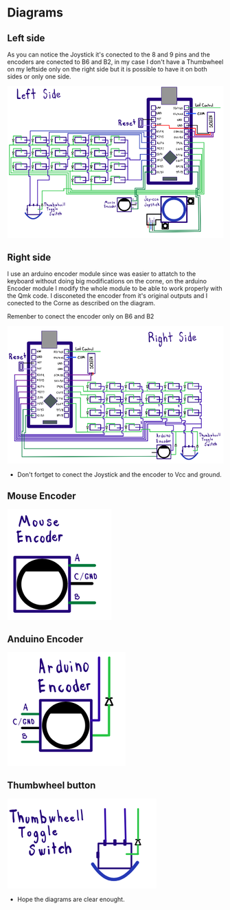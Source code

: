# Diagrams

## Left side

As you can notice the Joystick it's conected to the 8 and 9 pins
and the encoders are conected to B6 and B2, in my case I don't have 
a Thumbwheel on my leftside only on the right side but it is possible
to have it on both sides or only one side.

![Left_Side](01_Left_Side.png)

## Right side

I use an arduino encoder module since was easier to attatch to the keyboard without doing
big modifications on the corne, on the arduino Encoder module I modify the whole module to be able to work properly with the Qmk code. 
I disconeted the encoder from it's original outputs and I conected to the Corne as described on
the diagram.

Remenber to conect the encoder only on B6 and B2

![Right_Side](02_Right_Side.png)

* Don't fortget to conect the Joystick and the encoder to Vcc and ground.

## Mouse Encoder

![Mouse_encoder](03_Mouse_Encoder.png)

## Anduino Encoder

![Arduino_Encoder](04_Arduino_Encoder.png)

## Thumbwheel button

![Tripod Thumbwheel Toggle Switch](05_Thumbwheel.png)

* Hope the diagrams are clear enought.